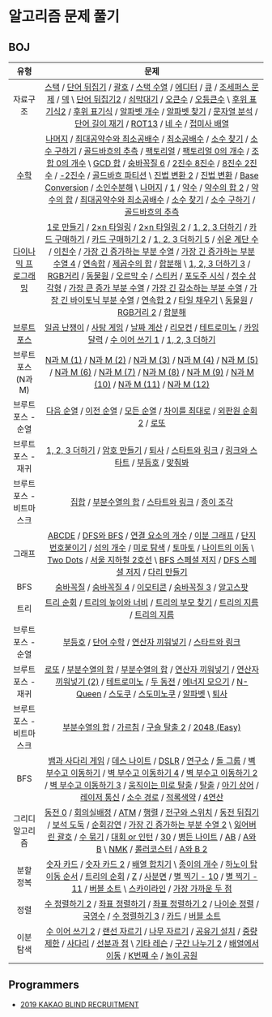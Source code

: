 # 알고리즘 문제 풀기

## BOJ

유형 | 문제
:-:|:-:
자료구조 | [스택](https://gist.github.com/ycj1212/c36ba20a90c20117c2f9d58396a7c0f9) / [단어 뒤집기](https://gist.github.com/ycj1212/4d560e943b82e151cb5058b280c25e22) / [괄호](https://gist.github.com/ycj1212/d5aeee556c0e1fafe8feba592bb17472) / [스택 수열](https://gist.github.com/ycj1212/f375d8303c394e4c6d5186c2ab7c4858) / [에디터](https://gist.github.com/ycj1212/8ed5f77e84a67e5508a736b686c720e0) / [큐](https://gist.github.com/ycj1212/5c46e21d019551002c10f2893495d841) / [조세퍼스 문제](https://gist.github.com/ycj1212/bf1b5819bb8cfb2cfc786e4e3cea9836) / [덱](https://gist.github.com/ycj1212/77ef17c765f7cef9f232e4bc62df42a2) \ [단어 뒤집기2](https://gist.github.com/ycj1212/81742cd92e7d2edaec1fe52ae4422f57) / [쇠막대기](https://gist.github.com/ycj1212/dbc47f226838ad1172dee68dd2c21ebb) / [오큰수](https://gist.github.com/ycj1212/ddc01b5c8e5be026472106142cba767d) / [오등큰수](https://gist.github.com/ycj1212/6586f73e463634d1441e229d67a13886) \ [후위 표기식2](https://gist.github.com/ycj1212/c16aafd24cde58bf212d5454f2ce37e3) / [후위 표기식](https://gist.github.com/ycj1212/138fa1a186af29c6ebcaf1c2ec280d51) / [알파벳 개수](https://gist.github.com/ycj1212/44450c5df3e48539ee51bc3b8e281520) / [알파벳 찾기](https://gist.github.com/ycj1212/395e8ed383e547ad0488cc2ccf2680c2) / [문자열 분석](https://gist.github.com/ycj1212/042bc9204655ad49c543aaca99ff6d3b) / [단어 길이 재기](https://gist.github.com/ycj1212/4ab8729bb09bd626c1e4f2589949c42e) / [ROT13](https://gist.github.com/ycj1212/a34df9975b3dbdca269c9e5d196f32cc) / [네 수](https://gist.github.com/ycj1212/aa2d5a4d083dbb00ae4904e17cc22546) / [접미사 배열](https://gist.github.com/ycj1212/79816511cebc14cb2b594453e166a33d)
[수학](./300.md) | [나머지](https://gist.github.com/ycj1212/d38017fa0316b58e37c9278dd8b7b9a8) / [최대공약수와 최소공배수](https://gist.github.com/ycj1212/1e2740d7629573e7b101e0c7f757c744) / [최소공배수](https://gist.github.com/ycj1212/d17084735c4eb79570a0ccfc55009c6f) / [소수 찾기](https://gist.github.com/ycj1212/c1754da0ea2e01eaca9de4f89ab31c95) / [소수 구하기](https://gist.github.com/ycj1212/ac1d79fed38e7b49a9c943b98af4116c) / [골드바흐의 추측](https://gist.github.com/ycj1212/9d514d9b075d19788f8419ba9f71751d) / [팩토리얼](https://gist.github.com/ycj1212/7a9299ebd68996b0910822dbb5d33c4d) / [팩토리얼 0의 개수](https://gist.github.com/ycj1212/3e283d82ec15daa294fa3680821bcb61) / [조합 0의 개수](https://gist.github.com/ycj1212/cb35c0836965a900da77a199bec2bc31) \ [GCD 합](https://gist.github.com/ycj1212/680ca8a83cec61a0235ec62454a60d36) / [숨바꼭질 6](https://gist.github.com/ycj1212/b64b859e6462873f7964c86bfb8c5c67) / [2진수 8진수](https://gist.github.com/ycj1212/77b2f75b1565928faa3d0426045caadd) / [8진수 2진수](https://gist.github.com/ycj1212/8597cfb9465b98e9680eebeab9987132) / [-2진수](https://gist.github.com/ycj1212/4cd716a712ef8fa0a476c3e9c9560a22) / [골드바흐 파티션](https://gist.github.com/ycj1212/749532d05061768f9b91afb4d8f3d313) \ [진법 변환 2](https://gist.github.com/ycj1212/a3f6b722048eb4e67516ddc5b4e67402) / [진법 변환](https://gist.github.com/ycj1212/a03aac0ef787fffe3be171dd29c7f57b) / [Base Conversion](https://gist.github.com/ycj1212/5349f7b96a25b949c6d8d6b499e3bca7) / [소인수분해](https://gist.github.com/ycj1212/f152835e9a5ad00c0a703ed2ef4a07d7) \ [나머지](https://gist.github.com/ycj1212/d38017fa0316b58e37c9278dd8b7b9a8) / [1](https://gist.github.com/ycj1212/1bd698b268517a9efb8681fd62a40ca7) / [약수](https://gist.github.com/ycj1212/9380fd738988133d7015f85f2bb79789) / [약수의 합 2](https://gist.github.com/ycj1212/a87ec241883515e04e5afa104b2a007a) / [약수의 합](https://gist.github.com/ycj1212/128b789da0ceacb4cf8452b0ac978e68) / [최대공약수와 최소공배수](https://gist.github.com/ycj1212/1e2740d7629573e7b101e0c7f757c744) / [소수 찾기](https://gist.github.com/ycj1212/c1754da0ea2e01eaca9de4f89ab31c95) / [소수 구하기](https://gist.github.com/ycj1212/ac1d79fed38e7b49a9c943b98af4116c) / [골드바흐의 추측](https://gist.github.com/ycj1212/9d514d9b075d19788f8419ba9f71751d)
[다이나믹 프로그래밍](./400.md) | [1로 만들기](https://gist.github.com/ycj1212/8812961a3508efbaa83f005de3f8a5ee) / [2×n 타일링](https://gist.github.com/ycj1212/458a3939e6c69052cab0d224585e6bec) / [2×n 타일링 2](https://gist.github.com/ycj1212/093eba6fcacbe6e98dbf980d86729228) / [1, 2, 3 더하기](https://gist.github.com/ycj1212/583c1cf6e76660c2e2887b8f634e417c) / [카드 구매하기](https://gist.github.com/ycj1212/2d3e7f6ba7a05054e8120422492c6481) / [카드 구매하기 2](https://gist.github.com/ycj1212/c673d13d3580fc5e8b75e8e2714f562a) / [1, 2, 3 더하기 5](https://gist.github.com/ycj1212/cc96c38c5ff74f823ed58cb4e168a573) / [쉬운 계단 수](https://gist.github.com/ycj1212/c4ceab00f03afce816a60451193d6a20) / [이친수](https://gist.github.com/ycj1212/8f1209e39928545476bbb6afb32bc678) / [가장 긴 증가하는 부분 수열](https://gist.github.com/ycj1212/408e0a13d0458ab03fcc07b20f20cc05) / [가장 긴 증가하는 부분 수열 4](https://gist.github.com/ycj1212/dfb5901cba2ec2fa075fd84581d1f7f2) / [연속합](https://gist.github.com/ycj1212/70ea2072d00221c58992c8a3e5a4d26f) / [제곱수의 합]() / [합분해]() \ [1, 2, 3 더하기 3](https://gist.github.com/ycj1212/e576541758e3ebd2114d9610ed500429) / [RGB거리](https://gist.github.com/ycj1212/6c3d5a3d74c9b294cee50d06cab05a27) / [동물원]() / [오르막 수]() / [스티커]() / [포도주 시식]() / [정수 삼각형]() / [가장 큰 증가 부분 수열]() / [가장 긴 감소하는 부분 수열]() / [가장 긴 바이토닉 부분 수열]() / [연속합 2]() / [타일 채우기]() \ [동물원]() / [RGB거리 2]() / [합분해]()
[브루트 포스](./500.md) | [일곱 난쟁이](https://gist.github.com/ycj1212/1e227b923c7880f3d37ba62e4fd598ad) / [사탕 게임](https://gist.github.com/ycj1212/fbf88db3c1133785f9af88379175432f) / [날짜 계산](https://gist.github.com/ycj1212/b445c19f4cd341189e9b9dd5c83a5b6a) / [리모컨](https://gist.github.com/ycj1212/f447294fee1c1e170a9df3dc45a1acb2) / [테트로미노](https://gist.github.com/ycj1212/6f6fbdf1dbcaebbee17a5b45bec3e1fc) / [카잉 달력](https://gist.github.com/ycj1212/05b3d77190256d6b41a9c4f8552c976c) / [수 이어 쓰기 1](https://gist.github.com/ycj1212/595079bd237c4e61a704f1821e251ead) / [1, 2, 3 더하기](https://gist.github.com/ycj1212/583c1cf6e76660c2e2887b8f634e417c)
브루트 포스 (N과 M) | [N과 M (1)](https://gist.github.com/ycj1212/906ad0514476ae82bef27070c44f51a0) / [N과 M (2)](https://gist.github.com/ycj1212/75e403c3e91ec3b249b5676916bc1df0) / [N과 M (3)](https://gist.github.com/ycj1212/a3b3ce92f2a9baef202eb6806901878b) / [N과 M (4)]() / [N과 M (5)]() / [N과 M (6)]() / [N과 M (7)]() / [N과 M (8)]() / [N과 M (9)]() / [N과 M (10)]() / [N과 M (11)]() / [N과 M (12)]()
브루트 포스 - 순열 | [다음 순열](https://gist.github.com/ycj1212/88ce764d70c6100dadf2e416beda41e6) / [이전 순열](https://gist.github.com/ycj1212/ab02afbb689c772ee23e383e4cc9e709) / [모든 순열]() / [차이를 최대로](https://gist.github.com/ycj1212/903a1cb4fb7c85532ff0c1608ad6135d) / [외판원 순회 2]() / [로또]()
브루트 포스 - 재귀 | [1, 2, 3 더하기](https://gist.github.com/ycj1212/583c1cf6e76660c2e2887b8f634e417c) / [암호 만들기](https://gist.github.com/ycj1212/948f33788613a2cef7241590bba3aa6a) / [퇴사](https://gist.github.com/ycj1212/5cd53d4819271c052a848dfc8fcd6e3a) / [스타트와 링크](https://gist.github.com/ycj1212/259199e7f5a08281c1b5f50b7a6b35bb) / [링크와 스타트]() / [부등호]() / [맞춰봐]()
브루트 포스 - 비트마스크 | [집합](https://gist.github.com/ycj1212/9527e9eda18b36d0a23366a1fdd02cee) / [부분수열의 합](https://gist.github.com/ycj1212/79d395c178fbca3a3014adb1e3086477) / [스타트와 링크]() / [종이 조각]()
그래프 | [ABCDE](https://gist.github.com/ycj1212/260ed7d9149a56102b64e1c82c619221) / [DFS와 BFS]() / [연결 요소의 개수]() / [이분 그래프]() / [단지번호붙이기]() / [섬의 개수]() / [미로 탐색]() / [토마토]() / [나이트의 이동](https://gist.github.com/ycj1212/ee1c3b8708c2ffe0864047fa92d61e87) \ [Two Dots]() / [서울 지하철 2호선]() \ [BFS 스페셜 저지]() / [DFS 스페셜 저지]() / [다리 만들기]()
BFS | [숨바꼭질](https://gist.github.com/ycj1212/5775a0d061815d17a1347eb0293604a5) / [숨바꼭질 4]() / [이모티콘](https://gist.github.com/ycj1212/91638cc413380f657896a69d21a752dc) / [숨바꼭질 3]() / [알고스팟]()
트리 | [트리 순회]() / [트리의 높이와 너비]() / [트리의 부모 찾기]() / [트리의 지름]() / [트리의 지름]()
브루트 포스 - 순열 | [부등호](https://gist.github.com/ycj1212/582c8f59ee120176e0ddedb0ce53f888) / [단어 수학]() / [연산자 끼워넣기]() / [스타트와 링크]()
브루트 포스 - 재귀 | [로또]() / [부분수열의 합]() / [부분수열의 합]() / [연산자 끼워넣기](https://gist.github.com/ycj1212/6c206a566671298bf355ece9fb0b888b) / [연산자 끼워넣기 (2)]() / [테트로미노]() / [두 동전]() / [에너지 모으기]() / [N-Queen]() / [스도쿠]() / [스도미노쿠]() / [알파벳]() \ [퇴사](https://gist.github.com/ycj1212/5cd53d4819271c052a848dfc8fcd6e3a)
브루트 포스 - 비트마스크 | [부분수열의 합]() / [가르침]() / [구슬 탈출 2]() / [2048 (Easy)]()
BFS | [뱀과 사다리 게임]() / [데스 나이트](https://gist.github.com/ycj1212/2b288fc8efe7693a3f49dc4a2b4f2240) / [DSLR]() / [연구소]() / [돌 그룹]() / [벽 부수고 이동하기]() / [벽 부수고 이동하기 4]() / [벽 부수고 이동하기 2]() / [벽 부수고 이동하기 3]() / [움직이는 미로 탈출]() / [탈출]() / [아기 상어]() / [레이저 통신](https://gist.github.com/ycj1212/3466bbee52480547d654e95b55343587) / [소수 경로]() / [적록색약]() / [4연산]()
그리디 알고리즘 | [동전 0](https://gist.github.com/ycj1212/d10a7eefff9ffe0b80447600ca8e5eb9) / [회의실배정](https://gist.github.com/ycj1212/770252c4d785c766709a8221f745e77b) / [ATM](https://gist.github.com/ycj1212/f809190191b21a2f660378f99a92ad5f) / [행렬](https://gist.github.com/ycj1212/f113c1351fe81bf401d5ab732025a0b4) / [전구와 스위치](https://gist.github.com/ycj1212/6ac1d45b9c7a20346161c3e6d7f8aa89) / [동전 뒤집기]() / [보석 도둑]() / [순회강연](https://gist.github.com/ycj1212/44f48e7b241baf6b9b8466124e9585de) / [가장 긴 증가하는 부분 수열 2]() \ [잃어버린 괄호]() / [수 묶기](https://gist.github.com/ycj1212/9515b65221dd72cc82a2c80ff5142062) / [대회 or 인턴]() / [30]() / [병든 나이트]() / [AB]() / [A와 B]() \ [NMK]() / [롤러코스터]() / [A와 B 2]()
분할 정복 | [숫자 카드]() / [숫자 카드 2](https://gist.github.com/ycj1212/7f4aed33db21772b4db7ef24757ce2b8) / [배열 합치기]() \ [종이의 개수](https://gist.github.com/ycj1212/3af42f7a77a91c946965737c1dc9ccd0) / [하노이 탑 이동 순서]() / [트리의 순회]() / [Z](https://gist.github.com/ycj1212/dac8ebff7cdab7486dd33542bfd878ba) / [사분면](https://gist.github.com/ycj1212/364ca92bef96b7871c69e39f7c68ef51) / [별 찍기 - 10](https://gist.github.com/ycj1212/30fc7e143e0cce4c2aef2dc13de7ab9f) / [별 찍기 - 11]() / [버블 소트]() \ [스카이라인]() / [가장 가까운 두 점](https://gist.github.com/ycj1212/f54bfeaa4023489692e5396ba1b4db08)
정렬 | [수 정렬하기 2](https://gist.github.com/ycj1212/28766ed0d220bcac187e2163b3ddf04d) / [좌표 정렬하기](https://gist.github.com/ycj1212/b7b5d398abbd3e2cd00886217f3baa22) / [좌표 정렬하기 2](https://gist.github.com/ycj1212/fe6a8f4ae9bf835b95204c1c835e8b2c) / [나이순 정렬](https://gist.github.com/ycj1212/d95c5dca57dcf2a6c827a58e84455030) / [국영수](https://gist.github.com/ycj1212/6893f629dd22b9b4c0c512b9df087d0b) / [수 정렬하기 3](https://gist.github.com/ycj1212/418869e93e9662564072ccb88ae8a831) / [카드](https://gist.github.com/ycj1212/122addfd012acd275e52087b9cf33706) / [버블 소트]()
이분 탐색 | [수 이어 쓰기 2](https://gist.github.com/ycj1212/2b4db48f6e1689bd4bc72faea2bbfceb) / [랜선 자르기](https://gist.github.com/ycj1212/9fa300f177d8157fe980c63d7d58b1a4) / [나무 자르기](https://gist.github.com/ycj1212/55f1eaa3522fde1764c275b99ad7f21c) / [공유기 설치](https://gist.github.com/ycj1212/19ef70c39613c85948322cf2dc055d3e) / [중량제한]() / [사다리]() / [선분과 점]() \ [기타 레슨]() / [구간 나누기 2]() / [배열에서 이동]() / [K번째 수]() / [놀이 공원]()

## Programmers

- [2019 KAKAO BLIND RECRUITMENT](https://programmers.co.kr/learn/courses/30/lessons/42890)